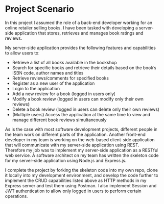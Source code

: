 # Project Scenario

In this project I assumed the role of a back-end developer working for an online retailer selling books. I have been tasked with developing a server-side application that stores, retrieves and manages book ratings and reviews.

My server-side application provides the following features and capabilities to allow users to:
- Retrieve a list of all books available in the bookshop
- Search for specific books and retrieve their details based on the book’s ISBN code, author names and titles
- Retrieve reviews/comments for specified books
- Register as a new user of the application
- Login to the application
- Add a new review for a book (logged in users only)
- Modify a book review (logged in users can modify only their own reviews)
- Delete a book review (logged in users can delete only their own reviews)
- (Multiple users) Access the application at the same time to view and manage different book reviews simultaneously

As is the case with most software development projects, different people in the team work on different parts of the application. Another front-end developer in my team is working on the web-based client-side application that will communicate with my server-side application using REST. Therefore my job was to implement my server-side application as a RESTful web service. A software architect on my team has written the skeleton code for my server-side application using Node.js and Express.js.

I complete the project by forking the skeleton code into my own repo, clone it locally into my development environment, and develop the code further to implement the CRUD capabilities listed above as HTTP methods in my Express server and test them using Postman. I also implement Session and JWT authentication to allow only logged in users to perform certain operations.


